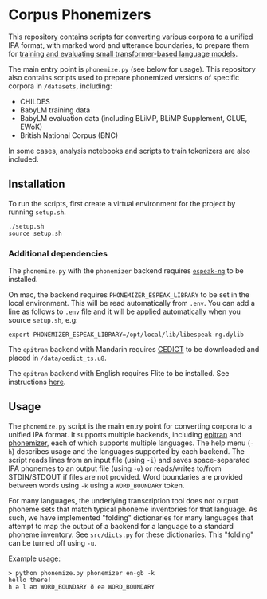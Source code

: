 # Corpus Phonemizers

This repository contains scripts for converting various corpora to a unified IPA format, with marked word and utterance boundaries, to prepare them for [training and evaluating small transformer-based language models](https://github.com/codebyzeb/TransformerSegmentation).

The main entry point is `phonemize.py` (see below for usage). This repository also contains scripts used to prepare phonemized versions of specific corpora in `/datasets`, including:

* CHILDES
* BabyLM training data
* BabyLM evaluation data (including BLiMP, BLiMP Supplement, GLUE, EWoK)
* British National Corpus (BNC)

In some cases, analysis notebooks and scripts to train tokenizers are also included.

## Installation

To run the scripts, first create a virtual environment for the project by running `setup.sh`.

```
./setup.sh
source setup.sh
```

### Additional dependencies

The `phonemize.py` with the `phonemizer` backend requires [`espeak-ng`](https://github.com/espeak-ng/espeak-ng) to be installed.

On mac, the backend requires `PHONEMIZER_ESPEAK_LIBRARY` to be set in the local environment. This will be read automatically from `.env`. You can add a line as follows to `.env` file and it will be applied automatically when you source `setup.sh`, e.g:

```
export PHONEMIZER_ESPEAK_LIBRARY=/opt/local/lib/libespeak-ng.dylib
```

The `epitran` backend with Mandarin requires [CEDICT](https://www.mdbg.net/chinese/dictionary?page=cedict) to be downloaded and placed in `/data/cedict_ts.u8`. 

The `epitran` backend with English requires Flite to be installed. See instructions [here](https://github.com/dmort27/epitran#installation-of-flite-for-english-g2p). 

## Usage

The `phonemize.py` script is the main entry point for converting corpora to a unified IPA format. It supports multiple backends, including [epitran](https://github.com/dmort27/epitran) and [phonemizer](https://github.com/bootphon/phonemizer), each of which supports multiple languages. The help menu (`-h`) describes usage and the languages supported by each backend. The script reads lines from an input file (using `-i`) and saves space-separated IPA phonemes to an output file (using `-o`) or reads/writes to/from STDIN/STDOUT if files are not provided. Word boundaries are provided between words using `-k` using a `WORD_BOUNDARY` token.

For many languages, the underlying transcription tool does not output phoneme sets that match typical phoneme inventories for that language. As such, we have implemented "folding" dictionaries for many languages that attempt to map the output of a backend for a language to a standard phoneme inventory. See `src/dicts.py` for these dictionaries. This "folding" can be turned off using `-u`. 

Example usage:

```
> python phonemize.py phonemizer en-gb -k
hello there!
h ə l əʊ WORD_BOUNDARY ð eə WORD_BOUNDARY
```

